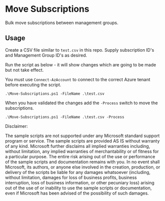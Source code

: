 # Move Subscriptions

Bulk move subscriptions between management groups.

## Usage

Create a CSV file similar to ```test.csv``` in this repo. Supply subscription ID's and Management Group ID's as desired.

Run the script as below - it will show changes which are going to be made but not take effect.

You must use ```Connect-AzAccount``` to connect to the correct Azure tenant before executing the script.

```
.\Move-Subscriptions.ps1 -FileName .\test.csv
```

When you have validated the changes add the ```-Process``` switch to move the subscriptions.

```
.\Move-Subscriptions.ps1 -FileName .\test.csv -Process
```

Disclaimer:

The sample scripts are not supported under any Microsoft standard support program or service. The sample scripts are provided AS IS without warranty of any kind. Microsoft further disclaims all implied warranties including, without limitation, any implied warranties of merchantability or of fitness for a particular purpose. The entire risk arising out of the use or performance of the sample scripts and documentation remains with you. In no event shall Microsoft, its authors, or anyone else involved in the creation, production, or delivery of the scripts be liable for any damages whatsoever (including, without limitation, damages for loss of business profits, business interruption, loss of business information, or other pecuniary loss) arising out of the use of or inability to use the sample scripts or documentation, even if Microsoft has been advised of the possibility of such damages.
